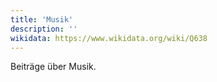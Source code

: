 ```yaml
---
title: 'Musik'
description: ''
wikidata: https://www.wikidata.org/wiki/Q638
---
```


Beiträge über Musik.
